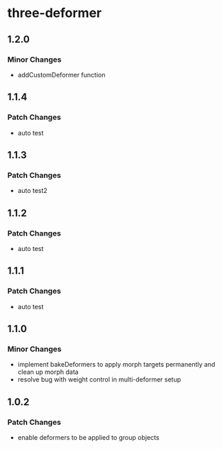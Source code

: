 # three-deformer

## 1.2.0

### Minor Changes

- addCustomDeformer function

## 1.1.4

### Patch Changes

- auto test

## 1.1.3

### Patch Changes

- auto test2

## 1.1.2

### Patch Changes

- auto test

## 1.1.1

### Patch Changes

- auto test

## 1.1.0

### Minor Changes

- implement bakeDeformers to apply morph targets permanently and clean up morph data
- resolve bug with weight control in multi-deformer setup

## 1.0.2

### Patch Changes

- enable deformers to be applied to group objects
